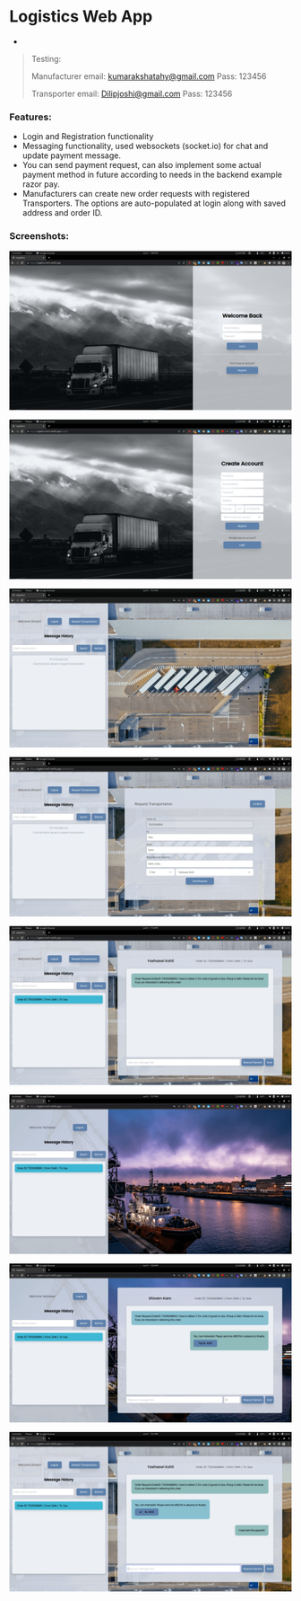 # Logistics Web App

- 

>   Testing:
>   
>   Manufacturer email: kumarakshatahy@gmail.com
>   Pass: 123456
>   
>   Transporter email: Dilipjoshi@gmail.com
>   Pass: 123456



### Features:

-   Login and Registration functionality
-   Messaging functionality, used websockets (socket.io) for chat and update payment message.
-   You can send payment request, can also implement some actual payment method in future according to needs in the backend example razor pay.
-   Manufacturers can create new order requests with registered Transporters. The options are auto-populated at login along with saved address and order ID.

### Screenshots:

![Login](public/login.png)

![Register](public/register.png)

![Manufacturer Dashboard](public/manufacturerDashboard.png)

![Request Form](public/requestForm.png)

![Sent Request](public/sentReqManufacturer.png)

![Transporter Dashboard](public/transporterDashboard.png)

![Payment Request](public/paymentReq.png)

![Payment Success](public/paymentSuccess.png)
